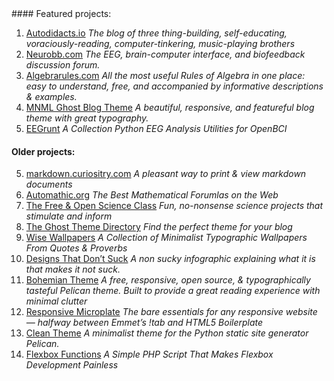 <span class="featured-projects">
#### Featured projects:

1. [Autodidacts.io][1] *The blog of three thing-building, self-educating, voraciously-reading, computer-tinkering, music-playing brothers*
2. [Neurobb.com][2] *The EEG, brain-computer interface, and biofeedback discussion forum.*
3. [Algebrarules.com][3]  *All the most useful Rules of Algebra in one place: easy to understand, free, and accompanied by informative descriptions & examples.*
4. [MNML Ghost Blog Theme][4]  *A beautiful, responsive, and featureful blog theme with great typography.*
5. [EEGrunt][15] *A Collection Python EEG Analysis Utilities for OpenBCI*
</span>


#### Older projects:

5. [markdown.curiositry.com][5]  *A pleasant way to print & view markdown documents*
6. [Automathic.org][6]  *The Best Mathematical Forumlas on the Web*
7. [The Free & Open Science Class][7]  *Fun, no-nonsense science projects that stimulate and inform*
8. [The Ghost Theme Directory][8]  *Find the perfect theme for your blog*
9. [Wise Wallpapers][9]  *A Collection of Minimalist Typographic Wallpapers From Quotes & Proverbs*
10. [Designs That Don’t Suck][10]  *A non sucky infographic explaining what it is that makes it not suck.*
11. [Bohemian Theme][11]  *A free, responsive, open source, & typographically tasteful Pelican theme. Built to provide a great reading experience with minimal clutter*
12. [Responsive Microplate][12]  *The bare essentials for any responsive website — halfway between Emmet’s !tab and HTML5 Boilerplate*
13. [Clean Theme][13]  *A minimalist theme for the Python static site generator Pelican.*
14. [Flexbox Functions][14]  *A Simple PHP Script That Makes Flexbox Development Painless*


[1]: http://autodidacts.io
[2]: http://neurobb.com
[3]: http://algebrarules.com
[4]: http://mnml.herokuapp.com
[5]: http://markdown.curiositry.com
[6]: http://automathic.org
[7]: http://scienceclass.github.io/
[8]: http://ghost-themes.github.io/
[9]: http://curiositry.github.io/wise-wallpapers/
[10]: http://curiositry.github.io/designs-that-don-t-suck/
[11]: http://github.com/curiositry/bohemian
[12]: http://github.com/curiositry/microplate
[13]: http://github.com/curiositry/clean
[14]: http://curiositry.github.io/flexbox_functions
[15]: http://github.com/curiositry/EEGrunt
